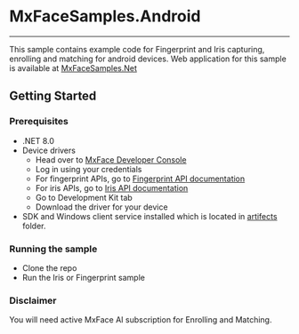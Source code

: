 # MxFaceSamples.Android

--------------------------------------------------------------------------------

This sample contains example code for Fingerprint and Iris capturing, enrolling and matching for android devices.
Web application for this sample is available at [MxFaceSamples.Net](https://github.com/NischalVarasadaMantratec/MxFaceSamples.Net)

## Getting Started

### Prerequisites
- .NET 8.0
- Device drivers
    - Head over to [MxFace Developer Console](https://app.mxface.ai/account/loginuser)
    - Log in using your credentials
    - For fingerprint APIs, go to [Fingerprint API documentation](https://app.mxface.ai/faceapis/fingerverifydocument)
    - For iris APIs, go to [Iris API documentation](https://app.mxface.ai/faceapis/irisverifydocument)
    - Go to Development Kit tab
    - Download the driver for your device
- SDK and Windows client service installed which is located in [artifects](/artifects/) folder.

### Running the sample
- Clone the repo
- Run the Iris or Fingerprint sample

### Disclaimer
You will need active MxFace AI subscription for Enrolling and Matching.